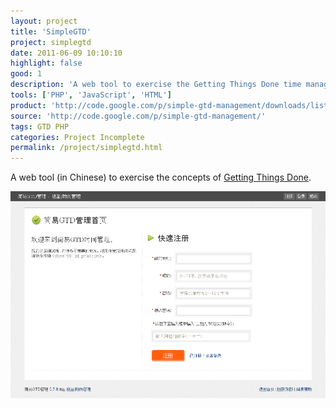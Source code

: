 ```yaml
---
layout: project
title: 'SimpleGTD'
project: simplegtd
date: 2011-06-09 10:10:10
highlight: false
good: 1
description: 'A web tool to exercise the Getting Things Done time management system.'
tools: ['PHP', 'JavaScript', 'HTML']
product: 'http://code.google.com/p/simple-gtd-management/downloads/list'
source: 'http://code.google.com/p/simple-gtd-management/'
tags: GTD PHP
categories: Project Incomplete
permalink: /project/simplegtd.html
---
```


A web tool (in Chinese) to exercise the concepts of
[Getting Things Done](http://en.wikipedia.org/wiki/Getting_Things_Done).

![SimpleGTD](/images/projects/simplegtd.png)
